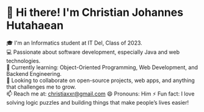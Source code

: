 # 👋 Hi there! I'm Christian Johannes Hutahaean

🎓 I'm an Informatics student at IT Del, Class of 2023.  
💻 Passionate about software development, especially Java and web technologies.  
🌱 Currently learning: Object-Oriented Programming, Web Development, and Backend Engineering.  
🤝 Looking to collaborate on open-source projects, web apps, and anything that challenges me to grow.  
📫 Reach me at: christiaxxr@gmail.com 
😄 Pronouns: Him
⚡ Fun fact: I love solving logic puzzles and building things that make people’s lives easier!

<!---
Christiajh/Christiajh is a ✨ special ✨ repository because its `README.md` (this file) appears on your GitHub profile.
You can click the Preview link to take a look at your changes.
--->
